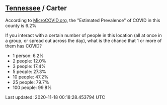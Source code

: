 
## [Tennessee](/united-states/tennessee) / Carter

According to [MicroCOVID.org](http://microcovid.org),
the "Estimated Prevalence" of COVID in this county is 6.2%

If you interact with a certain number of people in this location
(all at once in a group, or spread out across the day), what is the chance that
1 or more of them has COVID?

- 1 person: 6.2%
- 2 people: 12.0%
- 3 people: 17.4%
- 5 people: 27.3%
- 10 people: 47.2%
- 25 people: 79.7%
- 100 people: 99.8%

Last updated: 2020-11-18 00:18:28.453794 UTC

